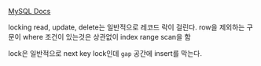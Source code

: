 [MySQL Docs](https://dev.mysql.com/doc/refman/8.0/en/innodb-locks-set.html)

locking read, update, delete는 일반적으로 레코드 락이 걸린다.
row을 제외하는 구문이 where 조건이 있는것은 상관없이 index range scan을 함

lock은 일반적으로 next key lock인데 `gap` 공간에 insert를 막는다.
